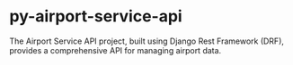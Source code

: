 # py-airport-service-api
The Airport Service API project, built using Django Rest Framework (DRF), provides a comprehensive API for managing airport data.
